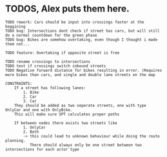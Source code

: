 # TODOS, Alex puts them here.
    TODO rework: Cars should be input into crossings faster at the beggining
    TODO bug: Intersections dont check if street has cars, but will still do a normal countdown for the green phase
    TODO bug: Bikes are somehow overtaking, even though I thought i made them not...

	TODO feature: Overtaking if opposite street is free

	TODO rename crossings to intersections
	TODO test if crossings switch inbound streets
    TODO Negative forward distance for bikes resulting in error. (Requires more bikes than cars, and single and double lane streets on the map

	CONSTRAINTS:
		If a street has following lanes:
			1. Bike
			2. Car
			3. Car
		They should be added as two seperate streets, one with type OnlyCar and one with OnlyBike.
		This will make sure SPT calculates proper paths

		If between nodes there exists two streets like
			1. OnlyCar
			2. Both
			-> this could lead to unknown behaviour while doing the route planning. 
			   There should always only be one street between two intersections for each actor type

